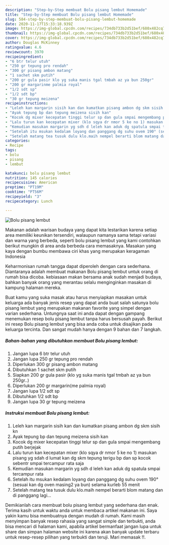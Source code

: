 ```yaml
---
description: "Step-by-Step membuat Bolu pisang lembut Homemade"
title: "Step-by-Step membuat Bolu pisang lembut Homemade"
slug: 584-step-by-step-membuat-bolu-pisang-lembut-homemade
date: 2020-11-17T15:33:18.939Z
image: https://img-global.cpcdn.com/recipes/734db733b2d51bef/680x482cq70/bolu-pisang-lembut-foto-resep-utama.jpg
thumbnail: https://img-global.cpcdn.com/recipes/734db733b2d51bef/680x482cq70/bolu-pisang-lembut-foto-resep-utama.jpg
cover: https://img-global.cpcdn.com/recipes/734db733b2d51bef/680x482cq70/bolu-pisang-lembut-foto-resep-utama.jpg
author: Douglas McKinney
ratingvalue: 4.6
reviewcount: 3970
recipeingredient:
- "6 btr telur utuh"
- "250 gr tepung pro rendah"
- "300 gr pisang ambon matang"
- "1 sachet skm putih"
- "200 gr gula pasir klo yg suka manis tgal tmbah az ya bun 250gr"
- "200 gr margarinme palmia royal"
- "1/2 sdt sp"
- "1/2 sdt bp"
- "30 gr tepung meizena"
recipeinstructions:
- "Leleh kan margarin sisih kan dan kumatkan pisang ambon dg skm sisih kn"
- "Ayak tepung bp dan tepung meizena sisih kan"
- "Kocok dg mixer kecepatan tinggi telur sp dan gula smpai mengembang putih berjejak"
- "Lalu turun kan kecepatan mixer (klo sqya dr nmor 5 ke no 1) masukan pisang yg sdah d lumat kan dg skm tepung terigu bp dan sp kocok sebentr smpai tercampur rata saja"
- "Kemudian masukan margarin yg sdh d leleh kan aduk dg spatula smpai tercampur rata"
- "Setelah itu msukan kedalam loyang dan panggang dg suhu ovem 190° (sesuai kan dg oven masing2 ya bun) selama kurleb 55 menit"
- "Setelah matang tea tusuk dulu klo.maih nempel berarti blom matang dan di panggang lagi..."
categories:
- Recipe
tags:
- bolu
- pisang
- lembut

katakunci: bolu pisang lembut 
nutrition: 145 calories
recipecuisine: American
preptime: "PT19M"
cooktime: "PT56M"
recipeyield: "3"
recipecategory: Lunch

---
```



![Bolu pisang lembut](https://img-global.cpcdn.com/recipes/734db733b2d51bef/680x482cq70/bolu-pisang-lembut-foto-resep-utama.jpg)

Makanan adalah warisan budaya yang dapat kita lestarikan karena setiap area memiliki keunikan tersendiri, walaupun namanya sama tetapi variasi dan warna yang berbeda, seperti bolu pisang lembut yang kami contohkan berikut mungkin di area anda berbeda cara memasaknya. Masakan yang kaya dengan bumbu membawa ciri khas yang merupakan keragaman Indonesia

Keharmonisan rumah tangga dapat diperoleh dengan cara sederhana. Diantaranya adalah membuat makanan Bolu pisang lembut untuk orang di rumah bisa dicoba. kebiasaan makan bersama anak sudah menjadi budaya, bahkan banyak orang yang merantau selalu menginginkan masakan di kampung halaman mereka.



Buat kamu yang suka masak atau harus menyiapkan masakan untuk keluarga ada banyak jenis resep yang dapat anda buat salah satunya bolu pisang lembut yang merupakan makanan favorite yang simpel dengan varian sederhana. Untungnya saat ini anda dapat dengan gampang menemukan resep bolu pisang lembut tanpa harus bersusah payah.
Berikut ini resep Bolu pisang lembut yang bisa anda coba untuk disajikan pada keluarga tercinta. Dan sangat mudah hanya dengan 9 bahan dan 7 langkah.


<!--inarticleads1-->

##### Bahan-bahan yang dibutuhkan membuat Bolu pisang lembut:

1. Jangan lupa 6 btr telur utuh
1. Jangan lupa 250 gr tepung pro rendah
1. Diperlukan 300 gr pisang ambon matang
1. Dibutuhkan 1 sachet skm putih
1. Siapkan 200 gr gula pasir (klo yg suka manis tgal tmbah az ya bun 250gr..)
1. Diperlukan 200 gr margarin(me palmia royal)
1. Jangan lupa 1/2 sdt sp
1. Dibutuhkan 1/2 sdt bp
1. Jangan lupa 30 gr tepung meizena




<!--inarticleads2-->

##### Instruksi membuat  Bolu pisang lembut:

1. Leleh kan margarin sisih kan dan kumatkan pisang ambon dg skm sisih kn
1. Ayak tepung bp dan tepung meizena sisih kan
1. Kocok dg mixer kecepatan tinggi telur sp dan gula smpai mengembang putih berjejak
1. Lalu turun kan kecepatan mixer (klo sqya dr nmor 5 ke no 1) masukan pisang yg sdah d lumat kan dg skm tepung terigu bp dan sp kocok sebentr smpai tercampur rata saja
1. Kemudian masukan margarin yg sdh d leleh kan aduk dg spatula smpai tercampur rata
1. Setelah itu msukan kedalam loyang dan panggang dg suhu ovem 190° (sesuai kan dg oven masing2 ya bun) selama kurleb 55 menit
1. Setelah matang tea tusuk dulu klo.maih nempel berarti blom matang dan di panggang lagi...




Demikianlah cara membuat bolu pisang lembut yang sederhana dan enak. Terima kasih untuk waktu anda untuk membaca artikel makanan ini. Saya yakin kamu bisa membuatnya dengan mudah di rumah. Kami masih menyimpan banyak resep rahasia yang sangat simple dan terbukti, anda bisa mencari di halaman kami, apabila artikel bermanfaat jangan lupa untuk share dan simpan halaman website ini karena akan banyak update terbaru untuk resep-resep pilihan yang terbukti dan teruji. Mari memasak !!. 
